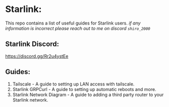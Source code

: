 # Starlink:
This repo contains a list of useful guides for Starlink users. 
*if any information is incorrect please reach out to me on discord `shiro_2000`* 

## Starlink Discord: 
https://discord.gg/Rr2u4ystEe

## Guides: 
1. Tailscale - A guide to setting up LAN access with tailscale.
2. Starlink GRPCurl - A guide to setting up automatic reboots and more. 
3. Starlink Network Diagram - A guide to adding a third party router to your Starlink network. 

